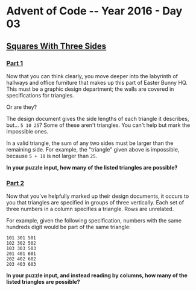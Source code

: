 # Advent of Code -- Year 2016 - Day 03

## [Squares With Three Sides](https://adventofcode.com/2016/day/3)

### [Part 1](https://adventofcode.com/2016/day/3#part1)

Now that you can think clearly, you move deeper into the labyrinth of hallways
and office furniture that makes up this part of Easter Bunny HQ. This must be a
graphic design department; the walls are covered in specifications for
triangles.

Or are they?

The design document gives the side lengths of each triangle it describes, but...
`5 10 25`? Some of these aren't triangles. You can't help but mark the
impossible ones.

In a valid triangle, the sum of any two sides must be larger than the remaining
side. For example, the "triangle" given above is impossible, because `5 + 10` is
not larger than `25`.

**In your puzzle input, how many of the listed triangles are possible?**

### [Part 2](https://adventofcode.com/2016/day/3#part2)

Now that you've helpfully marked up their design documents, it occurs to you
that triangles are specified in groups of three vertically. Each set of three
numbers in a column specifies a triangle. Rows are unrelated.

For example, given the following specification, numbers with the same hundreds
digit would be part of the same triangle:

```text
101 301 501
102 302 502
103 303 503
201 401 601
202 402 602
203 403 603
```

**In your puzzle input, and instead reading by columns, how many of the listed
triangles are possible?**
